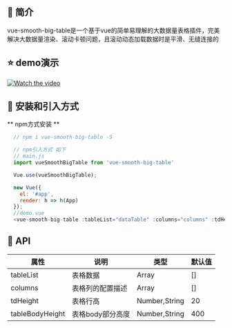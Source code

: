 ## 📣 简介
vue-smooth-big-table是一个基于vue的简单易理解的大数据量表格插件，完美解决大数据量渲染、滚动卡顿问题，且滚动动态加载数据时是平滑、无缝连接的

## :star: demo演示
[![Watch the video](https://686a-hjm-cloudbase-6g0tedfq2ec6b2d9-1303814824.tcb.qcloud.la/image/vue-smooth-big-table-demo.png)](https://686a-hjm-cloudbase-6g0tedfq2ec6b2d9-1303814824.tcb.qcloud.la/video/vue-smooth-big-table%20%E6%BC%94%E7%A4%BA%E8%A7%86%E9%A2%91.mp4?sign=55b4a3f64f7f25315eef88674212823a&t=1607160073)

## 🔰 安装和引入方式
  ** npm方式安装 **
``` javascript
  // npm i vue-smooth-big-table -S

  // npm引入方式 如下
  // main.js
  import vueSmoothBigTable from 'vue-smooth-big-table'

  Vue.use(vueSmoothBigTable);

  new Vue({
    el: '#app',
    render: h => h(App)
  });
  //demo.vue
  <vue-smooth-big-table :tableList="dataTable" :columns="columns" :tdHeight="60" :tableBodyHeight="600"></vue-smooth-big-table>
```

## 📝 API
| 属性 | 说明 | 类型 | 默认值 |
| ------ | ------ | ------ | ------ |
| tableList | 表格数据 | Array | [] |
| columns | 表格列的配置描述 | Array | [] |
| tdHeight | 表格行高 | Number,String | 20 |
| tableBodyHeight | 表格body部分高度 | Number,String | 400 |
